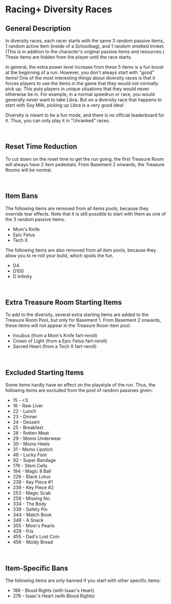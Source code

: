 # Racing+ Diversity Races

## General Description

In diversity races, each racer starts with the same 3 random passive items, 1 random active item (inside of a Schoolbag), and 1 random smelted trinket. (This is in addition to the character's original passive items and resources.) These items are hidden from the player until the race starts.

In general, the extra power level increase from these 5 items is a fun boost at the beginning of a run. However, you don't always start with "good" items! One of the most interesting things about diversity races is that it forces players to use the items in the game that they would not normally pick up. This puts players in unique situations that they would never otherwise be in. For example, in a normal speedrun or race, you would generally never want to take Libra. But on a diversity race that happens to start with Soy Milk, picking up Libra is a very good idea!

Diversity is meant to be a fun mode, and there is no official leaderboard for it. Thus, you can only play it in "Unranked" races.

<br />

## Reset Time Reduction

To cut down on the reset time to get the run going, the first Treasure Room will always have 2 item pedestals. From Basement 2 onwards, the Treasure Rooms will be normal.

<br />

## Item Bans

The following items are removed from all items pools, because they override tear effects. Note that it is still possible to start with them as one of the 3 random passive items.

* Mom's Knife
* Epic Fetus
* Tech X

The following items are also removed from all item pools, because they allow you to re-roll your build, which spoils the fun.

* D4
* D100
* D Infinity

<br />

## Extra Treasure Room Starting Items

To add to the diversity, several extra starting items are added to the Treasure Room Pool, but only for Basement 1. From Basement 2 onwards, these items will not appear in the Treasure Room item pool.

* Incubus (from a Mom's Knife fart-reroll)
* Crown of Light (from a Epic Fetus fart-reroll)
* Sacred Heart (from a Tech X fart-reroll)

<br />

## Excluded Starting Items

Some items hardly have an effect on the playstyle of the run. Thus, the following items are excluded from the pool of random passives given:

* 15 - <3
* 16 - Raw Liver
* 22 - Lunch
* 23 - Dinner
* 24 - Dessert
* 25 - Breakfast
* 26 - Rotten Meat
* 29 - Moms Underwear
* 30 - Moms Heels
* 31 - Moms Lipstick
* 46 - Lucky Foot
* 92 - Super Bandage
* 176 - Stem Cells
* 194 - Magic 8 Ball
* 226 - Black Lotus
* 238 - Key Piece #1
* 239 - Key Piece #2
* 253 - Magic Scab
* 258 - Missing No.
* 334 - The Body
* 339 - Safety Pin
* 344 - Match Book
* 346 - A Snack
* 355 - Mom's Pearls
* 428 - PJs
* 455 - Dad's Lost Coin
* 456 - Moldy Bread

<br />

## Item-Specific Bans

The following items are only banned if you start with other specific items:

* 186 - Blood Rights (with Isaac's Heart)
* 276 - Isaac's Heart (with Blood Rights)

<br />
